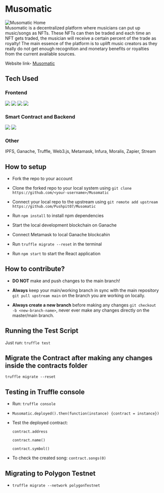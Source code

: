 # Musomatic

<img src="./musomatic_home.png" alt="Musomatic Home"/>

<br/>
Musomatic is a decentralized platform where musicians can put up music/songs as NFTs. These NFTs can then be traded and each time an NFT gets traded, the musician will receive a certain percent of the trade as royalty! The main essence of the platform is to uplift music creators as they really do not get enough recognition and monetary benefits or royalties from the current available sources.

Website link- <a href="https://pushpit07.github.io/Musomatic/">Musomatic</a>

## Tech Used

### Frontend

<p align="left">
<img src = "https://img.shields.io/badge/Bootstrap-563D7C?style=for-the-badge&logo=bootstrap&logoColor=white"/>
<img src = "https://img.shields.io/badge/React-20232A?style=for-the-badge&logo=react&logoColor=61DAFB"/>
<img src = "https://img.shields.io/badge/CSS3-1572B6?style=for-the-badge&logo=css3&logoColor=white"/>
<img src = "https://img.shields.io/badge/JavaScript-323330?style=for-the-badge&logo=javascript&logoColor=F7DF1E" />
</p>

### Smart Contract and Backend

<p align="left">
<img src = "https://img.shields.io/badge/Node.js-43853D?style=for-the-badge&logo=node.js&logoColor=white"/>
<img src = "https://img.shields.io/badge/Solidity-e6e6e6?style=for-the-badge&logo=solidity&logoColor=black"/>
</p>

### Other

<p>IPFS, Ganache, Truffle, Web3.js, Metamask, Infura, Moralis, Zapier, Stream</p>

## How to setup

-   Fork the repo to your account

-   Clone the forked repo to your local system using `git clone https://github.com/<your-username>/Musomatic`

-   Connect your local repo to the upstream using `git remote add upstream https://github.com/Pushpit07/Musomatic`

-   Run `npm install` to install npm dependencies

-   Start the local development blockchain on Ganache

-   Connect Metamask to local Ganache blockcahin

-   Run `truffle migrate --reset` in the terminal

-   Run `npm start` to start the React application

## How to contribute?

-   **DO NOT** make and push changes to the main branch!

-   **Always** keep your main/working branch in sync with the main repository `git pull upstream main` on the branch you are working on locally.

-   **Always create a new branch** before making any changes `git checkout -b <new-branch-name>`, never ever make any changes directly on the master/main branch.

## Running the Test Script

Just run: `truffle test`

## Migrate the Contract after making any changes inside the contracts folder

`truffle migrate --reset`

## Testing in Truffle console

-   Run: `truffle console`

-   `Musomatic.deployed().then(function(instance) {contract = instance})`

-   Test the deployed contract:

    `contract.address`

    `contract.name()`

    `contract.symbol()`

-   To check the created song:
    `contract.songs(0)`

## Migrating to Polygon Testnet

-   `truffle migrate --network polygonTestnet`
